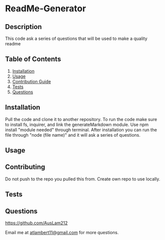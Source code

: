 # ReadMe-Generator



## Description

This code ask a series of questions that will be used to make a quality readme

## Table of Contents

1. [Installation](#installation)
2. [Usage](#usage)
3. [Contribution Guide](#contribute)
4. [Tests](#test)
5. [Questions](#question)

## Installation <a name="installation"></a>

Pull the code and clone it to another repository. To run the code make sure to install fs, inquirer, and link the generateMarkdown module. Use npm install "module needed" through terminal. After installation you can run the file through "node (file name)" and it will ask a series of questions.

## Usage <a name="usage"></a>




## Contributing <a name="contribute"></a>

Do not push to the repo you pulled this from. Create own repo to use locally.

## Tests <a name="test"></a>



## Questions <a name="question"></a>

https://github.com/AusLam212

Email me at atlambert11@gmail.com for more questions.
  
